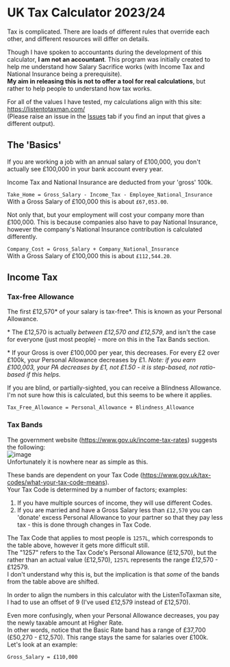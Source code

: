# UK Tax Calculator 2023/24

Tax is complicated.
There are loads of different rules that override each other,
and different resources will differ on details.

Though I have spoken to accountants during the development
of this calculator, **I am not an accountant**.
This program was initially created to help me understand how
Salary Sacrifice works (with Income Tax and National Insurance
being a prerequisite).  
**My aim in releasing this is not to offer a tool for real
calculations**, but rather to help people to understand how
tax works.

For all of the values I have tested, my calculations align with this site: https://listentotaxman.com/  
(Please raise an issue in the [Issues](https://github.com/BenTaylor25/TaxCalculator/issues) tab if you find an input that gives a different output).



## The 'Basics'

If you are working a job with an annual salary of £100,000,
you don't actually see £100,000 in your bank account every year.

Income Tax and National Insurance are deducted from your 'gross' 100k.

`Take_Home = Gross_Salary - Income_Tax - Employee_National_Insurance`  
With a Gross Salary of £100,000 this is about `£67,053.00`.

Not only that, but your employment will cost your company more than £100,000.
This is because companies also have to pay National Insurance, however the
company's National Insurance contribution is calculated differently.

`Company_Cost = Gross_Salary + Company_National_Insurance`  
With a Gross Salary of £100,000 this is about `£112,544.20`.


## Income Tax

### Tax-free Allowance
The first £12,570\* of your salary is tax-free\*. This is known as your Personal Allowance.

\* The £12,570 is actually *between £12,570 and £12,579*, and isn't the case for everyone (just most people) - more on this in the Tax Bands section.

\* If your Gross is over £100,000 per year, this decreases. For every £2 over £100k, your Personal Allowance decreases by £1. *Note: if you earn £100,003, your PA decreases by £1, not £1.50 - it is step-based, not ratio-based if this helps.*

If you are blind, or partially-sighted, you can receive a Blindness Allowance. I'm not sure how this is calculated, but this seems to be where it applies.

`Tax_Free_Allowance = Personal_Allowance + Blindness_Allowance`

### Tax Bands

The government website (https://www.gov.uk/income-tax-rates) suggests the following:  
![image](https://github.com/BenTaylor25/TaxCalculator/assets/97246704/4d21e5b9-1504-4b30-9a83-8ab77aacf398)  
Unfortunately it is nowhere near as simple as this.

These bands are dependent on your Tax Code
(https://www.gov.uk/tax-codes/what-your-tax-code-means).  
Your Tax Code is determined by a number of factors; examples:
1. If you have multiple sources of income, they will use different Codes.
1. If you are married and have a Gross Salary less than `£12,570` you can 'donate' excess Personal Allowance to your partner so that they pay less tax - this is done through changes in Tax Code.

The Tax Code that applies to most people is `1257L`,
which corresponds to the table above, however it gets more difficult still.  
The "1257" refers to the Tax Code's Personal Allowance (£12,570),
but the rather than an actual value (£12,570),
`1257L` represents the range £12,570 - £12579.  
I don't understand why this is, but the implication is that
*some* of the bands from the table above are shifted.

In order to align the numbers in this calculator with the ListenToTaxman site,
I had to use an offset of 9 (I've used £12,579 instead of £12,570).

Even more confusingly, when your Personal Allowance decreases, you pay the newly taxable amount at Higher Rate.  
In other words, notice that the Basic Rate band has a range of £37,700 (£50,270 - £12,570). This range stays the same for salaries over £100k.  
Let's look at an example:
```
Gross_Salary = £110,000

```
